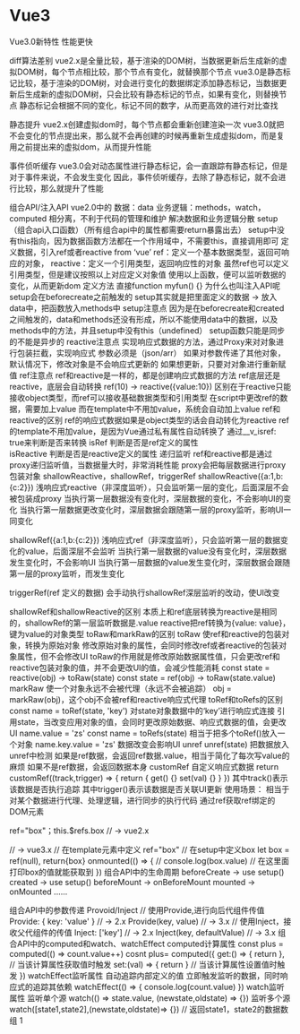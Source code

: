 # Vue3

Vue3.0新特性
性能更快



diff算法差别
vue2.x是全量比较，基于渲染的DOM树，当数据更新后生成新的虚拟DOM树，每个节点相比较，那个节点有变化，就替换那个节点
vue3.0是静态标记比较，基于渲染的DOM树，对会进行变化的数据绑定添加静态标记，当数据更新后生成新的虚拟DOM树，只会比较有静态标记的节点，如果有变化，则替换节点
静态标记会根据不同的变化，标记不同的数字，从而更高效的进行对比查找

静态提升
vue2.x创建虚拟dom时，每个节点都会重新创建渲染一次
vue3.0就把不会变化的节点提出来，那么就不会再创建的时候再重新生成虚拟dom，而是复用之前提出来的虚拟dom，从而提升性能

事件侦听缓存
vue3.0会对动态属性进行静态标记，会一直跟踪有静态标记，但是对于事件来说，不会发生变化
因此，事件侦听缓存，去除了静态标记，就不会进行比较，那么就提升了性能

组合API/注入API
vue2.0中的
数据：data
业务逻辑：methods，watch，computed
相分离，不利于代码的管理和维护
解决数据和业务逻辑分散
setup（组合api入口函数）（所有组合api中的属性都需要return暴露出去）
setup中没有this指向，因为数据函数方法都在一个作用域中，不需要this，直接调用即可
定义数据，引入ref或者reactive from ‘vue’
ref：定义一个基本数据类型，返回可响应的对象，
reactive：定义一个引用类型，返回响应性的对象
虽然ref也可以定义引用类型，但是建议按照以上对应定义对象值
使用以上函数，便可以监听数据的变化，从而更新dom
定义方法
直接function myfun() {}
为什么也叫注入API呢
setup会在beforecreate之前触发的
setup其实就是把里面定义的数据 -> 放入data中，把函数放入methods中
setup注意点
因为是在beforecreate和created之间触发的，data和methods还没有形成，所以不能使用data中的数据，以及methods中的方法，并且setup中没有this（undefined）
setup函数只能是同步的不能是异步的
reactive注意点
实现响应式数据的方法，通过Proxy来对对象进行包装拦截，实现响应式
参数必须是（json/arr）
如果对参数传递了其他对象，默认情况下，修改对象是不会响应式更新的
如果想更新，只要对对象进行重新赋值
ref注意点
ref和reactive是一样的，都是创建响应式数据的方法
ref底层还是reactive，底层会自动转换 ref(10) -> reactive({value:10})
区别在于reactive只能接收object类型，而ref可以接收基础数据类型和引用类型
在script中更改ref的数据，需要加上value
而在template中不用加value，系统会自动加上value
ref和reactive的区别
ref的响应式数据如果是object类型的话会自动转化为reactive
ref的template不用加value，是因为Vue通过私有属性自动转换了
通过__v_isref: true来判断是否来转换
isRef
判断是否是ref定义的属性	
isReactive
判断是否是reactive定义的属性
递归监听
ref和reactive都是通过proxy递归监听值，当数据量大时，非常消耗性能
proxy会把每层数据进行proxy包装对象
shallowReactive，shallowRef，triggerRef
shallowReactive({a:1,b: {c:2}})
浅响应式reactive（非深度监听），只会监听第一层的变化，后面深层不会被包装成proxy
当执行第一层数据没有变化时，深层数据的变化，不会影响UI的变化
当执行第一层数据更改变化时，深层数据会跟随第一层的proxy监听，影响UI一同变化

shallowRef({a:1,b:{c:2}})
浅响应式ref（非深度监听），只会监听第一层的数据变化的value，后面深层不会监听
当执行第一层数据的value没有变化时，深层数据发生变化时，不会影响UI
当执行第一层数据的value发生变化时，深层数据会跟随第一层的proxy监听，而发生变化

triggerRef(ref 定义的数据)
会手动执行shallowRef深层监听的改动，使UI改变

shallowRef和shallowReactive的区别
本质上和ref底层转换为reactive是相同的，shallowRef的第一层监听数据是.value
reactive把ref转换为{value: value}，键为value的对象类型
toRaw和markRaw的区别
toRaw
使ref和reactive的包装对象，转换为原始对象
修改原始对象的属性，会同时修改ref或者reactive的包装对象属性，但不会修改UI
toRaw的作用就是修改原始数据属性值，只会更改ref和reactive包装对象的值，并不会更改UI的值，会减少性能消耗
const state = reactive(obj) -> toRaw(state)
const state = ref(obj) -> toRaw(state.value)
markRaw
使一个对象永远不会被代理（永远不会被追踪）
obj = markRaw(obj)，这个obj不会被ref和reactive响应式代理
toRef和toRefs的区别
const name = toRef(state, 'key')
对state对象数据中的‘key’进行响应式连接
引用state，当改变应用对象的值，会同时更改原始数据、响应式数据的值，会更改UI
name.value = 'zs'
const name = toRefs(state)
相当于把多个toRef()放入一个对象
name.key.value = 'zs'
数据改变会影响UI
unref
unref(state)
把数据放入unref中检测
如果是ref数据，会返回ref数据.value，相当于简化了每次写value的麻烦
如果不是ref数据，会返回数据本身
customRef
自定义响应式数据
return customRef((track,trigger) => {
return {
get() {}
set(val) {}
   }
})
其中track()表示该数据是否执行追踪
其中trigger()表示该数据是否关联UI更新
使用场景：
相当于对某个数据进行代理、处理逻辑，进行同步的执行代码
通过ref获取ref绑定的DOM元素

ref="box"；this.$refs.box // -> vue2.x

// -> vue3.x
// 在template元素中定义
ref="box"
// 在setup中定义box
let box = ref(null), return{box}
onmounted(() => {
    // console.log(box.value)
    // 在这里面打印box的值就能获取到
})
组合API中的生命周期
beforeCreate -> use setup()
created -> use setup()
beforeMount -> onBeforeMount
mounted -> onMounted ......


组合API中的参数传递
Provoid/Inject
// 使用Provide,进行向后代组件传值
Provide: { key: 'value' } // -> 2.x
Provide(key, value)  // -> 3.x
// 使用Inject，接收父代组件的传值
Inject: ['key']  // -> 2.x
Inject(key, defaultValue)  // -> 3.x
组合API中的computed和watch、watchEffect
computed计算属性
const plus = computed(() => count.value++)
cosnt plus= computed({
    get:() => {
        return
    }, // 当该计算属性获取值时触发
    set:(val) => {
        return
    } // 当该计算属性设置值时触发
})
watchEffect监听属性
自动追踪内部定义的值
立即触发监听的数据，同时响应式的追踪其依赖
watchEffect(() => {
    console.log(count.value)
})
watch监听属性
监听单个源
watch(() => state.value, (newstate,oldstate) => {})
监听多个源
watch([state1,state2],(newstate,oldstate)=> {})
// 返回state1，state2的数据数组
1